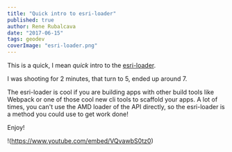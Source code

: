 ```yaml
---
title: "Quick intro to esri-loader"
published: true
author: Rene Rubalcava
date: "2017-06-15"
tags: geodev
coverImage: "esri-loader.png"
---
```


This is a quick, I mean _quick_ intro to the [esri-loader](https://github.com/esri/esri-loader).

I was shooting for 2 minutes, that turn to 5, ended up around 7.

The esri-loader is cool if you are building apps with other build tools like Webpack or one of those cool new cli tools to scaffold your apps. A lot of times, you can't use the AMD loader of the API directly, so the esri-loader is a method you could use to get work done!

Enjoy!

!(https://www.youtube.com/embed/VQvawbS0tz0)
